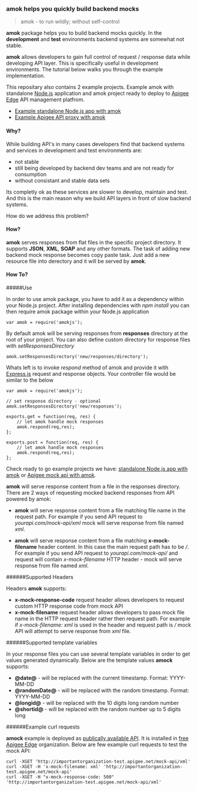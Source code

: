 ### amok helps you quickly build backend mocks

> amok - to run wildly; without self-control

**amok** package helps you to build backend mocks quickly. In the **development** and **test** environments backend systems are somewhat not stable.

**amok** allows developers to gain full control of request / response data while developing API layer. This is specifically useful in development environments. The tutorial below walks you through the example implementation.

This repositary also contains 2 example projects. Example amok with standalone [Node.js](https://nodejs.org/) application and amok project ready to deploy to [Apigee Edge](http://apigee.com/docs/api-services/content/what-apigee-edge) API management platfrom.

* [Example standalone Node.js app with amok](examples/standalone-amok)
* [Example Apigee API proxy with amok](examples/apigee-amok)
 

#### Why?

While building API's in many cases developers find that backend systems and services in development and test environments are:

* not stable
* still being developed by backend dev teams and are not ready for consumption
* without consistant and stable data sets


Its completly ok as these services are slower to develop, maintain and test. And this is the main reason why we build API layers in front of slow backend systems.

How do we address this problem?

#### How?

**amok** serves responses from flat files in the specific project directory. It supports **JSON**, **XML**, **SOAP** and any other formats. The task of adding new backend mock response becomes copy paste task. Just add a new resource file into derectory and it will be served by **amok**.


#### How To?

#####Use

In order to use amok package, you have to add it as a dependency within your Node.js project. After installing dependencies with *npm install* you can then require amok package within your Node.js application

	var amok = require('amokjs'); 

By default amok will be serving responses from **responses** directory at the root of your project. You can also define custom directory for response files with *setResponsesDirectory*

	amok.setResponsesDirectory('new/responses/directory');
	  

Whats left is to invoke *respond* method of amok and provide it with [Express.js](http://expressjs.com/) request and response objects. Your controller file would be similar to the below

	var amok = require('amokjs');
	
	// set response directory - optional
	amok.setResponsesDirectory('new/responses');
	
	exports.get = function(req, res) {
		// let amok handle mock responses
		amok.respond(req,res);
	};
	
	exports.post = function(req, res) {
		// let amok handle mock responses
		amok.respond(req,res);
	};

Check ready to go example projects we have: [standalone Node.js app with amok](examples/standalone-amok) or [Apigee mock api with amok](examples/apigee-amok).

**amok** will serve response content from a file in the responses directory. There are 2 ways of requesting mocked backend responses from API powered by amok:

* **amok** will serve response content from a file matching file name in the request path. For example if you send API request to *yourapi.com/mock-api/xml* mock will serve response from file named *xml*.

* **amok** will serve response content from a file matching **x-mock-filename** header content. In this case the main request path has to be */*. For example if you send API request to *yourapi.com/mock-api/* and request will contain *x-mock-filename* HTTP header - mock will serve response from file named *xml*.

######Supported Headers

Headers **amok** supports:

* **x-mock-response-code** request header allows developers to request custom HTTP response code from mock API
* **x-mock-filename** request header allows developers to pass mock file name in the HTTP request header rather then request path. For example if *x-mock-filename: xml* is used in the header and request path is */* mock API will attempt to serve response from *xml* file.

######Supported template variables

In your response files you can use several template variables in order to get values generated dynamically. Below are the template values **amock** supports:

* **@date@** - will be replaced with the current timestamp. Format: YYYY-MM-DD
* **@randomDate@** - will be replaced with the random timestamp. Format: YYYY-MM-DD
* **@longid@** - will be replaced with the 10 digits long random number
* **@shortid@** - will be replaced with the random number up to 5 digits long

######Example curl requests

**amock** example is deployed as [publically available API](http://importantorganization-test.apigee.net/mock-api/about). It is installed in [free Apigee Edge](https://accounts.apigee.com/accounts/sign_up) organization. Below are few example curl requests to test the mock API:

	curl -XGET 'http://importantorganization-test.apigee.net/mock-api/xml'
	curl -XGET -H 'x-mock-filename: xml' 'http://importantorganization-test.apigee.net/mock-api'
	curl -XGET -H "x-mock-response-code: 500" 'http://importantorganization-test.apigee.net/mock-api/xml'